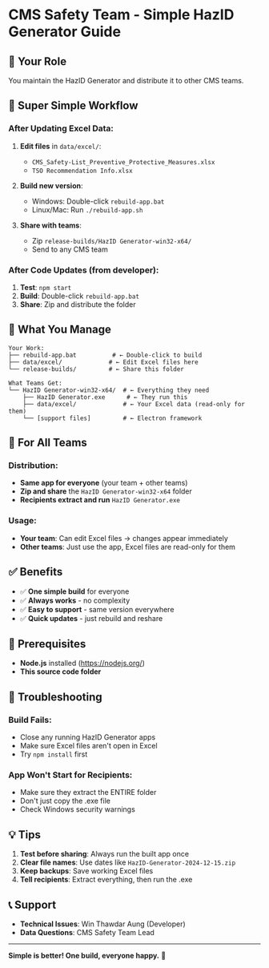 # CMS Safety Team - Simple HazID Generator Guide

## 🎯 **Your Role**

You maintain the HazID Generator and distribute it to other CMS teams.

## 🚀 **Super Simple Workflow**

### **After Updating Excel Data:**
1. **Edit files** in `data/excel/`:
   - `CMS_Safety-List_Preventive_Protective_Measures.xlsx`
   - `TSO Recommendation Info.xlsx`

2. **Build new version**:
   - Windows: Double-click `rebuild-app.bat`
   - Linux/Mac: Run `./rebuild-app.sh`

3. **Share with teams**:
   - Zip `release-builds/HazID Generator-win32-x64/`
   - Send to any CMS team

### **After Code Updates (from developer):**
1. **Test**: `npm start`
2. **Build**: Double-click `rebuild-app.bat`
3. **Share**: Zip and distribute the folder

## 📁 **What You Manage**

```
Your Work:
├── rebuild-app.bat          # ← Double-click to build
├── data/excel/             # ← Edit Excel files here
└── release-builds/         # ← Share this folder

What Teams Get:
└── HazID Generator-win32-x64/  # ← Everything they need
    ├── HazID Generator.exe      # ← They run this
    ├── data/excel/             # ← Your Excel data (read-only for them)
    └── [support files]         # ← Electron framework
```

## 👥 **For All Teams**

### **Distribution:**
- **Same app for everyone** (your team + other teams)
- **Zip and share** the `HazID Generator-win32-x64` folder
- **Recipients extract and run** `HazID Generator.exe`

### **Usage:**
- **Your team**: Can edit Excel files → changes appear immediately
- **Other teams**: Just use the app, Excel files are read-only for them

## ✅ **Benefits**

- ✅ **One simple build** for everyone
- ✅ **Always works** - no complexity
- ✅ **Easy to support** - same version everywhere
- ✅ **Quick updates** - just rebuild and reshare

## 🔧 **Prerequisites**

- **Node.js** installed (https://nodejs.org/)
- **This source code folder**

## 🚨 **Troubleshooting**

### **Build Fails:**
- Close any running HazID Generator apps
- Make sure Excel files aren't open in Excel
- Try `npm install` first

### **App Won't Start for Recipients:**
- Make sure they extract the ENTIRE folder
- Don't just copy the .exe file
- Check Windows security warnings

## 💡 **Tips**

1. **Test before sharing**: Always run the built app once
2. **Clear file names**: Use dates like `HazID-Generator-2024-12-15.zip`
3. **Keep backups**: Save working Excel files
4. **Tell recipients**: Extract everything, then run the .exe

## 📞 **Support**

- **Technical Issues**: Win Thawdar Aung (Developer)
- **Data Questions**: CMS Safety Team Lead

---

**Simple is better! One build, everyone happy.** 🎉